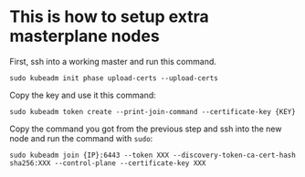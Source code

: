 # This is how to setup extra masterplane nodes 

First, ssh into a working master and run this command.

```
sudo kubeadm init phase upload-certs --upload-certs
```

Copy the key and use it this command:

```
sudo kubeadm token create --print-join-command --certificate-key {KEY}
```

Copy the command you got from the previous step and ssh into the new node and run the command with `sudo`:

```
sudo kubeadm join {IP}:6443 --token XXX --discovery-token-ca-cert-hash sha256:XXX --control-plane --certificate-key XXX
```
